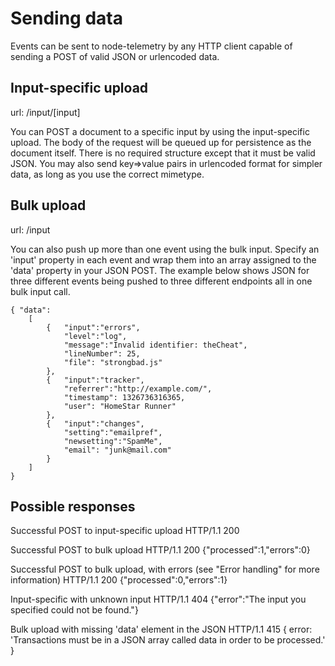 # Sending data

Events can be sent to node-telemetry by any HTTP client capable of sending a POST
of valid JSON or urlencoded data.

## Input-specific upload

url: /input/[input]

You can POST a document to a specific input by using the input-specific upload. 
The body of the request will be queued up for persistence as the document itself. 
There is no required structure except that it must be valid JSON. You may also send 
key=>value pairs in urlencoded format for simpler data, as long as you use the correct 
mimetype.

## Bulk upload

url: /input 

You can also push up more than one event using the bulk input.  Specify an 'input' property
in each event and wrap them into an array assigned to the 'data' property in your JSON  POST.
The example below shows JSON for three different events being pushed to three different endpoints
all in one bulk input call.

    { "data":
        [
            {   "input":"errors",
                "level":"log",
                "message":"Invalid identifier: theCheat",
                "lineNumber": 25,
                "file": "strongbad.js"
            },
            {   "input":"tracker",
                "referrer":"http://example.com/",
                "timestamp": 1326736316365,
                "user": "HomeStar Runner"
            },
            {   "input":"changes",
                "setting":"emailpref",
                "newsetting":"SpamMe",
                "email": "junk@mail.com"
            }
        ]
    }

## Possible responses

Successful POST to input-specific upload
    HTTP/1.1 200

Successful POST to bulk upload
    HTTP/1.1 200
    {"processed":1,"errors":0}
    
Successful POST to bulk upload, with errors (see "Error handling" for more information)
    HTTP/1.1 200
    {"processed":0,"errors":1}

Input-specific with unknown input
    HTTP/1.1 404
    {"error":"The input you specified could not be found."}

Bulk upload with missing 'data' element in the JSON
    HTTP/1.1 415
    { error: 'Transactions must be in a JSON array called data in order to be processed.' }